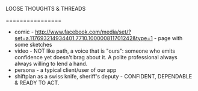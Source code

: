 LOOSE THOUGHTS & THREADS

================

* comic - http://www.facebook.com/media/set/?set=a.117693214934401.7710.100000811701242&type=1 - page with some sketches
* video - NOT like path, a voice that is "ours": someone who emits confidence yet doesn't brag about it. A polite professional always always willing to lend a hand.
* persona - a typical client/user of our app 
* shiftplan as a swiss knife, sheriff's deputy - CONFIDENT, DEPENDABLE & READY TO ACT. 

